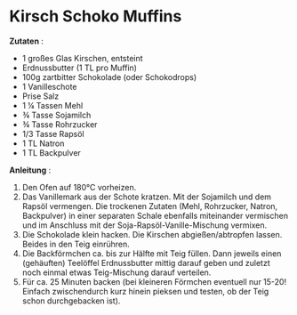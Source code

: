 Kirsch Schoko Muffins
===

__Zutaten__ :
- 1 großes Glas Kirschen, entsteint
- Erdnussbutter (1 TL pro Muffin)
- 100g zartbitter Schokolade (oder Schokodrops)
- 1 Vanilleschote
- Prise Salz
- 1 ¼ Tassen Mehl
- ¾ Tasse Sojamilch
- ¾ Tasse Rohrzucker
- 1/3 Tasse Rapsöl
- 1 TL Natron
- 1 TL Backpulver

__Anleitung__ :
1.  Den Ofen auf 180°C vorheizen.
2.  Das Vanillemark aus der Schote kratzen. Mit der Sojamilch und dem Rapsöl vermengen. Die trockenen Zutaten (Mehl, Rohrzucker, Natron, Backpulver) in einer separaten Schale ebenfalls miteinander vermischen und im Anschluss mit der Soja-Rapsöl-Vanille-Mischung vermixen.
3.  Die Schokolade klein hacken. Die Kirschen abgießen/abtropfen lassen. Beides in den Teig einrühren.
4.  Die Backförmchen ca. bis zur Hälfte mit Teig füllen. Dann jeweils einen (gehäuften) Teelöffel Erdnussbutter mittig darauf geben und zuletzt noch einmal etwas Teig-Mischung darauf verteilen.
5.  Für ca. 25 Minuten backen (bei kleineren Förmchen eventuell nur 15-20! Einfach zwischendurch kurz hinein pieksen und testen, ob der Teig schon durchgebacken ist).

